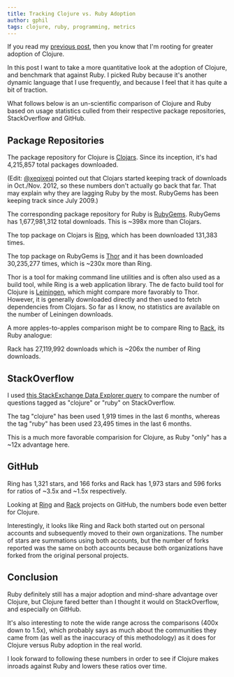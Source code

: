 ```yaml
---
title: Tracking Clojure vs. Ruby Adoption
author: gphil
tags: clojure, ruby, programming, metrics
---
```


If you read my [previous post](2013-06-07-thoughts-on-clojure-versus-ruby-for-startups.html), then you know that I'm rooting for greater adoption of Clojure.

In this post I want to take a more quantitative look at the adoption of Clojure, and benchmark that against Ruby. I picked Ruby because it's another dynamic language that I use frequently, and because I feel that it has quite a bit of traction.

What follows below is an un-scientific comparison of Clojure and Ruby based on usage statistics culled from their respective package repositories, StackOverflow and GitHub.

Package Repositories
---

The package repository for Clojure is [Clojars](https://clojars.org). Since its inception, it's had 4,215,857 total packages downloaded.

(Edit: [@xeqixeqi](https://twitter.com/xeqixeqi) pointed out that Clojars started keeping track of downloads in Oct./Nov. 2012, so these numbers don't actually go back that far. That may explain why they are lagging Ruby by the most. RubyGems has been keeping track since July 2009.)

The corresponding package repository for Ruby is [RubyGems](https://rubygems.org). RubyGems has 1,677,981,312
total downloads. This is ~398x more than Clojars.

The top package on Clojars is [Ring](https://github.com/ring-clojure/ring), which has been downloaded 131,383 times.

The top package on RubyGems is [Thor](https://github.com/wycats/thor) and it has been downloaded 30,235,277 times, which is ~230x more than Ring.

Thor is a tool for making command line utilities and is often also used as a build tool, while Ring is a web application library. The de facto build tool for Clojure is [Leiningen](https://github.com/technomancy/leiningen), which might compare more favorably to Thor. However, it is generally downloaded directly and then used to fetch dependencies from Clojars. So far as I know, no statistics are available on the number of Leiningen downloads.

A more apples-to-apples comparison might be to compare Ring to [Rack](https://github.com/rack/rack), its Ruby analogue:

Rack has 27,119,992 downloads which is ~206x the number of Ring downloads.

StackOverflow
---

I used [this StackExchange Data Explorer query](http://data.stackexchange.com/stackoverflow/query/90306/compare-size-and-growth-trends-for-stackoverflow-tags) to compare the number of questions tagged as "clojure" or "ruby" on StackOverflow.

The tag "clojure" has been used 1,919 times in the last 6 months, whereas the tag "ruby" has been used 23,495 times in the last 6 months.

This is a much more favorable comparision for Clojure, as Ruby "only" has a ~12x advantage here.

GitHub
---

Ring has 1,321 stars, and 166 forks and Rack has 1,973 stars and 596 forks for ratios of ~3.5x and ~1.5x respectively.

Looking at [Ring](https://github.com/ring-clojure/ring) and [Rack](https://github.com/rack/rack) projects on GitHub, the numbers bode even better for Clojure.

Interestingly, it looks like Ring and Rack both started out on personal accounts and subsequently moved to their own organizations. The number of stars are summations using both accounts, but the number of forks reported was the same on both accounts because both organizations have forked from the original personal projects.

Conclusion
---

Ruby definitely still has a major adoption and mind-share advantage over Clojure, but Clojure fared better than I thought it would on StackOverflow, and especially on GitHub.

It's also interesting to note the wide range across the comparisons (400x down to 1.5x), which probably says as much about the communities they came from (as well as the inaccuracy of this methodology) as it does for Clojure versus Ruby adoption in the real world.

I look forward to following these numbers in order to see if Clojure makes inroads against Ruby and lowers these ratios over time.
